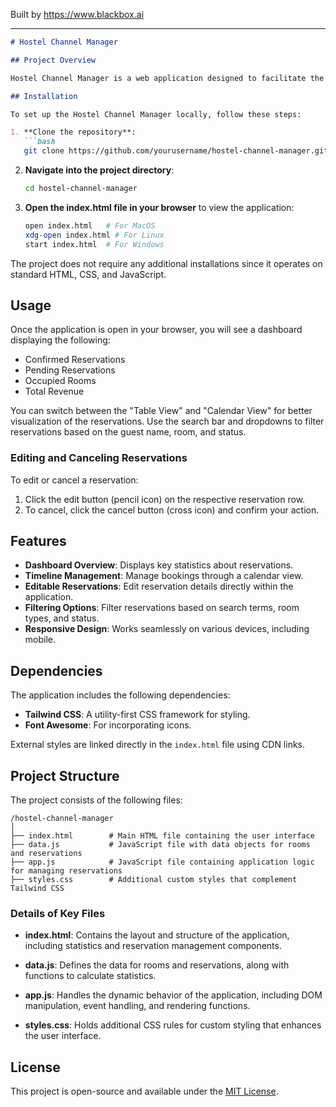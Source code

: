 
Built by https://www.blackbox.ai

---

```markdown
# Hostel Channel Manager

## Project Overview

Hostel Channel Manager is a web application designed to facilitate the management of reservations for hostels. The tool provides an intuitive interface for managing reservations, tracking statistics on bookings, and filtering options. It supports a dual view for displaying reservations: a table view and a calendar view, enhancing usability and accessibility for hostel administrators.

## Installation

To set up the Hostel Channel Manager locally, follow these steps:

1. **Clone the repository**:
   ```bash
   git clone https://github.com/yourusername/hostel-channel-manager.git
   ```
   
2. **Navigate into the project directory**:
   ```bash
   cd hostel-channel-manager
   ```

3. **Open the index.html file in your browser** to view the application:
   ```bash
   open index.html   # For MacOS
   xdg-open index.html # For Linux
   start index.html  # For Windows
   ```

The project does not require any additional installations since it operates on standard HTML, CSS, and JavaScript.

## Usage

Once the application is open in your browser, you will see a dashboard displaying the following:

- Confirmed Reservations
- Pending Reservations
- Occupied Rooms
- Total Revenue

You can switch between the "Table View" and "Calendar View" for better visualization of the reservations. Use the search bar and dropdowns to filter reservations based on the guest name, room, and status.

### Editing and Canceling Reservations

To edit or cancel a reservation:

1. Click the edit button (pencil icon) on the respective reservation row.
2. To cancel, click the cancel button (cross icon) and confirm your action.

## Features

- **Dashboard Overview**: Displays key statistics about reservations.
- **Timeline Management**: Manage bookings through a calendar view.
- **Editable Reservations**: Edit reservation details directly within the application.
- **Filtering Options**: Filter reservations based on search terms, room types, and status.
- **Responsive Design**: Works seamlessly on various devices, including mobile.

## Dependencies

The application includes the following dependencies:

- **Tailwind CSS**: A utility-first CSS framework for styling.
- **Font Awesome**: For incorporating icons.

External styles are linked directly in the `index.html` file using CDN links.

## Project Structure

The project consists of the following files:

```
/hostel-channel-manager
│
├── index.html        # Main HTML file containing the user interface
├── data.js           # JavaScript file with data objects for rooms and reservations
├── app.js            # JavaScript file containing application logic for managing reservations
├── styles.css        # Additional custom styles that complement Tailwind CSS
```

### Details of Key Files

- **index.html**: Contains the layout and structure of the application, including statistics and reservation management components.

- **data.js**: Defines the data for rooms and reservations, along with functions to calculate statistics.

- **app.js**: Handles the dynamic behavior of the application, including DOM manipulation, event handling, and rendering functions.

- **styles.css**: Holds additional CSS rules for custom styling that enhances the user interface.

## License

This project is open-source and available under the [MIT License](LICENSE).
```